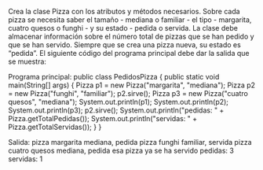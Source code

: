 Crea la clase Pizza con los atributos y métodos necesarios. Sobre cada pizza se necesita saber el tamaño - mediana o familiar - el tipo - margarita, cuatro quesos o funghi - y su estado - pedida o servida. La clase debe almacenar información sobre el número total de pizzas que se han pedido y que se han servido. Siempre que se crea una pizza nueva, su estado es “pedida”. El siguiente código del programa principal debe dar la salida que se muestra:

Programa principal:
public class PedidosPizza {
  public static void main(String[] args) {
    Pizza p1 = new Pizza("margarita", "mediana");
    Pizza p2 = new Pizza("funghi", "familiar");
    p2.sirve();
    Pizza p3 = new Pizza("cuatro quesos", "mediana");
    System.out.println(p1);
    System.out.println(p2);
    System.out.println(p3);
    p2.sirve();
    System.out.println("pedidas: " + Pizza.getTotalPedidas());
    System.out.println("servidas: " + Pizza.getTotalServidas());
  }
}

Salida:
pizza margarita mediana, pedida
pizza funghi familiar, servida
pizza cuatro quesos mediana, pedida 
esa pizza ya se ha servido
pedidas: 3
servidas: 1
